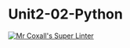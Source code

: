# Unit2-02-Python
[![Mr Coxall's Super Linter](https://github.com/ICS3U-Programming-MarcusW/Unit2-02-Python/workflows/Mr%20Coxall's%20Super%20Linter/badge.svg)](https://github.com/ICS3U-Programming-MarcusW/Unit2-02-Python/actions/)

